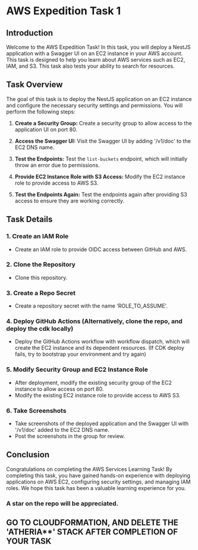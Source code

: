 # AWS Expedition Task 1

## Introduction
Welcome to the AWS Expedition Task! In this task, you will deploy a NestJS application with a Swagger UI on an EC2 instance in your AWS account. This task is designed to help you learn about AWS services such as EC2, IAM, and S3. This task also tests your ability to search for resources.

## Task Overview
The goal of this task is to deploy the NestJS application on an EC2 instance and configure the necessary security settings and permissions. You will perform the following steps:

1. **Create a Security Group:**
   Create a security group to allow access to the application UI on port 80.

2. **Access the Swagger UI:**
   Visit the Swagger UI by adding '/v1/doc' to the EC2 DNS name.

3. **Test the Endpoints:**
   Test the `list-buckets` endpoint, which will initially throw an error due to permissions.

4. **Provide EC2 Instance Role with S3 Access:**
   Modify the EC2 instance role to provide access to AWS S3.

5. **Test the Endpoints Again:**
   Test the endpoints again after providing S3 access to ensure they are working correctly.

## Task Details

### 1. Create an IAM Role
   - Create an IAM role to provide OIDC access between GitHub and AWS.

### 2. Clone the Repository
   - Clone this repository.

### 3. Create a Repo Secret
   - Create a repository secret with the name 'ROLE_TO_ASSUME'.

### 4. Deploy GitHub Actions (Alternatively, clone the repo, and deploy the cdk locally)
   - Deploy the GitHub Actions workflow with workflow dispatch, which will create the EC2 instance and its dependent resources. (If CDK deploy fails, try to bootstrap your environment and try again)

### 5. Modify Security Group and EC2 Instance Role
   - After deployment, modify the existing security group of the EC2 instance to allow access on port 80.
   - Modify the existing EC2 instance role to provide access to AWS S3.

### 6. Take Screenshots
   - Take screenshots of the deployed application and the Swagger UI with '/v1/doc' added to the EC2 DNS name.
   - Post the screenshots in the group for review.

## Conclusion
Congratulations on completing the AWS Services Learning Task! By completing this task, you have gained hands-on experience with deploying applications on AWS EC2, configuring security settings, and managing IAM roles. We hope this task has been a valuable learning experience for you.

### A star on the repo will be appreciated.
## GO TO CLOUDFORMATION, AND DELETE THE 'ATHERIA**' STACK AFTER COMPLETION OF YOUR TASK

